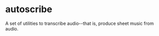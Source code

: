 autoscribe
==========

A set of utilities to transcribe audio--that is, produce sheet music from audio.
